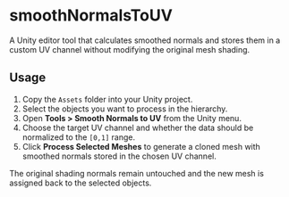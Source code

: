 # smoothNormalsToUV

A Unity editor tool that calculates smoothed normals and stores them in a custom UV channel without modifying the original mesh shading.

## Usage

1. Copy the `Assets` folder into your Unity project.
2. Select the objects you want to process in the hierarchy.
3. Open **Tools > Smooth Normals to UV** from the Unity menu.
4. Choose the target UV channel and whether the data should be normalized to the `[0,1]` range.
5. Click **Process Selected Meshes** to generate a cloned mesh with smoothed normals stored in the chosen UV channel.

The original shading normals remain untouched and the new mesh is assigned back to the selected objects.
